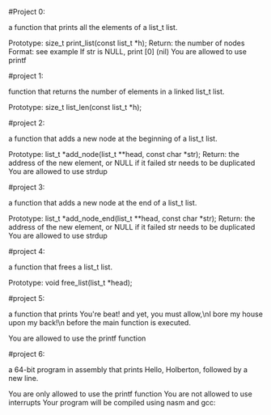 #Project 0:

a function that prints all the elements of a list_t list.

Prototype: size_t print_list(const list_t *h);
Return: the number of nodes
Format: see example
If str is NULL, print [0] (nil)
You are allowed to use printf

#project 1:

function that returns the number of elements in a linked list_t list.

Prototype: size_t list_len(const list_t *h);

#project 2:

a function that adds a new node at the beginning of a list_t list.

Prototype: list_t *add_node(list_t **head, const char *str);
Return: the address of the new element, or NULL if it failed
str needs to be duplicated
You are allowed to use strdup

#project 3:

a function that adds a new node at the end of a list_t list.

Prototype: list_t *add_node_end(list_t **head, const char *str);
Return: the address of the new element, or NULL if it failed
str needs to be duplicated
You are allowed to use strdup


#project 4:

a function that frees a list_t list.

Prototype: void free_list(list_t *head);

#project 5:

a function that prints You're beat! and yet, you must allow,\nI bore my house upon my back!\n before the main function is executed.

You are allowed to use the printf function

#project 6:

a 64-bit program in assembly that prints Hello, Holberton, followed by a new line.

You are only allowed to use the printf function
You are not allowed to use interrupts
Your program will be compiled using nasm and gcc:
